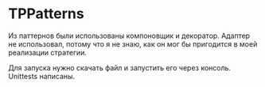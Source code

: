 # TPPatterns
Из паттернов были использованы компоновщик и декоратор.
Адаптер не использовал, потому что я не знаю, как он мог бы пригодится в моей реализации стратегии.

Для запуска нужно скачать файл и запустить его через консоль. Unittests написаны.

